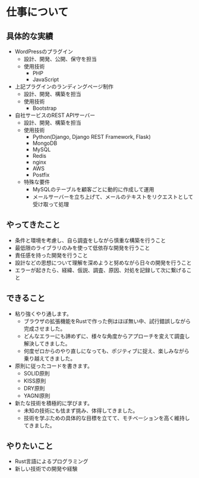 # 仕事について

## 具体的な実績
- WordPressのプラグイン
    - 設計、開発、公開、保守を担当
    - 使用技術
        - PHP
        - JavaScript
- 上記プラグインのランディングページ制作
    - 設計、開発、構築を担当
    - 使用技術
        - Bootstrap
- 自社サービスのREST APIサーバー
    - 設計、開発、構築を担当
    - 使用技術
        - Python(Django, Django REST Framework, Flask)
        - MongoDB
        - MySQL
        - Redis
        - nginx
        - AWS
        - Postfix
    - 特殊な要件
        - MySQLのテーブルを顧客ごとに動的に作成して運用
        - メールサーバーを立ち上げて、メールのテキストをリクエストとして受け取って処理

## やってきたこと
- 条件と環境を考慮し、自ら調査をしながら慎重な構築を行うこと
- 最低限のライブラリのみを使って低依存な開発を行うこと
- 責任感を持った開発を行うこと
- 設計などの思想について理解を深めようと努めながら日々の開発を行うこと
- エラーが起きたら、経緯、仮説、調査、原因、対処を記録して次に繋げること

## できること
- 粘り強くやり通します。
    - ブラウザの拡張機能をRustで作った例はほぼ無い中、試行錯誤しながら完成させました。
    - どんなエラーにも諦めずに、様々な角度からアプローチを変えて調査し解決してきました。
    - 何度ゼロからのやり直しになっても、ポジティブに捉え、楽しみながら乗り越えてきました。
- 原則に従ったコードを書きます。
    - SOLID原則
    - KISS原則
    - DRY原則
    - YAGNI原則
- 新たな技術を積極的に学びます。
    - 未知の技術にも怯まず挑み、体得してきました。
    - 技術を学ぶための具体的な目標を立てて、モチベーションを高く維持してきました。

## やりたいこと
- Rust言語によるプログラミング
- 新しい技術での開発や経験
